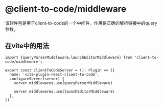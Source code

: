# @client-to-code/middleware

该软件包是用于client-to-code的一个中间件，作用是正确的解析链接中的query参数。

## 在vite中的用法

```
import {queryParserMiddleware,launchEditorMiddleware} from 'client-to-code/middleware';

export const clientToCodeServer = (): Plugin => ({
  name: 'vite-plugin-react-client-to-code',
  configureServer(server) {
    server.middlewares.use(queryParserMiddleware)

    server.middlewares.use(launchEditorMiddleware)
  },
})

```